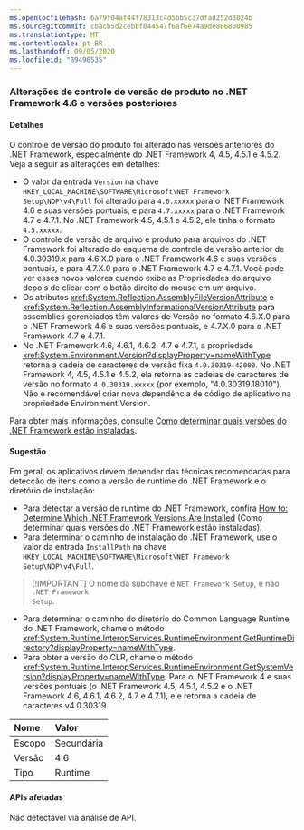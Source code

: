 ```yaml
---
ms.openlocfilehash: 6a79f04af44f78313c4d5bb5c37dfad252d3024b
ms.sourcegitcommit: cbacb5d2cebbf044547f6af6e74a9de866800985
ms.translationtype: MT
ms.contentlocale: pt-BR
ms.lasthandoff: 09/05/2020
ms.locfileid: "89496535"
---
```

### <a name="product-versioning-changes-in-the-net-framework-46-and-later-versions"></a>Alterações de controle de versão de produto no .NET Framework 4.6 e versões posteriores

#### <a name="details"></a>Detalhes

O controle de versão do produto foi alterado nas versões anteriores do .NET Framework, especialmente do .NET Framework 4, 4.5, 4.5.1 e 4.5.2. Veja a seguir as alterações em detalhes:<ul><li>O valor da entrada <code>Version</code> na chave <code>HKEY_LOCAL_MACHINE\SOFTWARE\Microsoft\NET Framework Setup\NDP\v4\Full</code> foi alterado para <code>4.6.xxxxx</code> para o .NET Framework 4.6 e suas versões pontuais, e para <code>4.7.xxxxx</code> para o .NET Framework 4.7 e 4.7.1. No .NET Framework 4.5, 4.5.1 e 4.5.2, ele tinha o formato <code>4.5.xxxxx</code>.</li><li>O controle de versão de arquivo e produto para arquivos do .NET Framework foi alterado do esquema de controle de versão anterior de 4.0.30319.x para 4.6.X.0 para o .NET Framework 4.6 e suas versões pontuais, e para 4.7.X.0 para o .NET Framework 4.7 e 4.7.1. Você pode ver esses novos valores quando exibe as Propriedades do arquivo depois de clicar com o botão direito do mouse em um arquivo.</li><li>Os atributos <xref:System.Reflection.AssemblyFileVersionAttribute> e <xref:System.Reflection.AssemblyInformationalVersionAttribute> para assemblies gerenciados têm valores de Versão no formato 4.6.X.0 para o .NET Framework 4.6 e suas versões pontuais, e 4.7.X.0 para o .NET Framework 4.7 e 4.7.1.</li><li>No .NET Framework 4.6, 4.6.1, 4.6.2, 4.7 e 4.7.1, a propriedade <xref:System.Environment.Version?displayProperty=nameWithType> retorna a cadeia de caracteres de versão fixa <code>4.0.30319.42000</code>. No .NET Framework 4, 4.5, 4.5.1 e 4.5.2, ela retorna as cadeias de caracteres de versão no formato <code>4.0.30319.xxxxx</code> (por exemplo, &quot;4.0.30319.18010&quot;). Não é recomendável criar nova dependência de código de aplicativo na propriedade Environment.Version.</li></ul>Para obter mais informações, consulte [Como determinar quais versões do .NET Framework estão instaladas](~/docs/framework/migration-guide/how-to-determine-which-versions-are-installed.md).

#### <a name="suggestion"></a>Sugestão

Em geral, os aplicativos devem depender das técnicas recomendadas para detecção de itens como a versão de runtime do .NET Framework e o diretório de instalação:<ul><li>Para detectar a versão de runtime do .NET Framework, confira [How to: Determine Which .NET Framework Versions Are Installed](~/docs/framework/migration-guide/how-to-determine-which-versions-are-installed.md) (Como determinar quais versões do .NET Framework estão instaladas).</li><li>Para determinar o caminho de instalação do .NET Framework, use o valor da entrada <code>InstallPath</code> na chave <code>HKEY_LOCAL_MACHINE\SOFTWARE\Microsoft\NET Framework Setup\NDP\v4\Full</code>.</li></ul> <blockquote> [!IMPORTANT] O nome da subchave é <code>NET Framework Setup</code>, e não <code>.NET Framework Setup</code>.</blockquote> <ul><li>Para determinar o caminho do diretório do Common Language Runtime do .NET Framework, chame o método <xref:System.Runtime.InteropServices.RuntimeEnvironment.GetRuntimeDirectory?displayProperty=nameWithType>.</li><li>Para obter a versão do CLR, chame o método <xref:System.Runtime.InteropServices.RuntimeEnvironment.GetSystemVersion?displayProperty=nameWithType>. Para o .NET Framework 4 e suas versões pontuais (o .NET Framework 4.5, 4.5.1, 4.5.2 e o .NET Framework 4.6, 4.6.1, 4.6.2, 4.7 e 4.7.1), ele retorna a cadeia de caracteres v4.0.30319.</li></ul>

| Nome    | Valor       |
|:--------|:------------|
| Escopo   |Secundária|
|Versão|4.6|
|Tipo|Runtime|

#### <a name="affected-apis"></a>APIs afetadas

Não detectável via análise de API.

<!--

#### Affected APIs

Not detectable via API analysis.

-->
